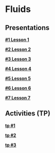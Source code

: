

#  Fluids

##  Presentations


**[#1 Lesson 1 ][p1]**  

  [p1]: Fluid1_2018.pdf


**[#2 Lesson 2 ][p1]**  

  [p2]: Fluid2_2018.pdf
  
**[#3 Lesson 3 ][p3]**  

  [p3]: Fluid3_2018.pdf


**[#4 Lesson 4 ][p4]**  

  [p4]: Fluid4_2018.pdf
  
**[#5 Lesson 5 ][p5]**  

  [p5]: Fluid5_2018.pdf


**[#6 Lesson 6 ][p6]**  

  [p6]: Fluid6_2018.pdf
  
**[#7 Lesson 7 ][p7]**  

  [p7]: Fluid7_2018.pdf


  
##  Activities (TP)

**[tp #1 ][a1]**  

  [a1]: Activity1.pdf
  
**[tp #2 ][a2]**  

  [a2]: Activity2.pdf
  
  
**[tp #3 ][a3]**  

  [a3]: Activity3.pdf
  
  